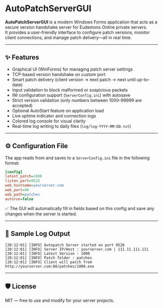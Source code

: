 # AutoPatchServerGUI

**AutoPatchServerGUI** is a modern Windows Forms application that acts as a secure version handshake server for Eudemons Online private servers.  
It provides a user-friendly interface to configure patch versions, monitor client connections, and manage patch delivery—all in real time.

---

## ✨ Features

- Graphical UI (WinForms) for managing patch server settings
- TCP-based version handshake on custom port
- Smart patch delivery (client version → next patch → next until up-to-date)
- Input validation to block malformed or suspicious packets
- INI configuration support (`ServerConfig.ini`) with autosave
- Strict version validation (only numbers between 1000–99999 are accepted)
- Optional AutoStart feature on application load
- Live uptime indicator and connection logs
- Colored log console for visual clarity
- Real-time log writing to daily files (`log/log-YYYY-MM-DD.txt`)

---

## ⚙️ Configuration File

The app reads from and saves to a `ServerConfig.ini` file in the following format:

```ini
[config]
latest_patch=1000
listen_port=9528
web_hostname=yourserver.com
web_port=80
web_path=patches
autorun=false
```

✅ The GUI will automatically fill in fields based on this config and save any changes when the server is started.

---

## 📁 Sample Log Output

```text
[20:12:01] [INFO] Autopatch Server started on port 9528
[20:12:01] [INFO] Server IP/Host : yourserver.com | 111.11.111.111
[20:12:01] [INFO] Latest Version : 1000
[20:12:01] [INFO] Patch folder : patches
[20:12:01] [INFO] Client will patch from http://yourserver.com:80/patches/1000.exe
```
---

## 🛡️ License

MIT — free to use and modify for your server projects.
